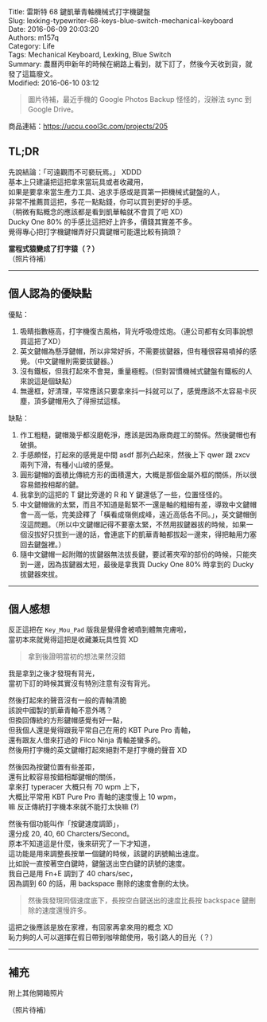 Title: 雷斯特 68 鍵凱華青軸機械式打字機鍵盤  
Slug: lexking-typewriter-68-keys-blue-switch-mechanical-keyboard  
Date: 2016-06-09 20:03:20  
Authors: m157q  
Category: Life  
Tags: Mechanical Keyboard, Lexking, Blue Switch  
Summary: 農曆丙申新年的時候在網路上看到，就下訂了，然後今天收到貨，就發了這篇廢文。  
Modified: 2016-06-10 03:12  
  
  
> 圖片待補，最近手機的 Google Photos Backup 怪怪的，沒辦法 sync 到 Google Drive。  
  
商品連結：<https://uccu.cool3c.com/projects/205>  
  
## TL;DR  
  
先說結論：「可遠觀而不可褻玩焉。」 XDDD  
基本上只建議把這把拿來當玩具或者收藏用，  
如果是要拿來當生產力工具、追求手感或是買第一把機械式鍵盤的人，  
非常不推薦買這把，多花一點點錢，你可以買到更好的手感。  
（稍微有點概念的應該都是看到凱華軸就不會買了吧 XD）  
Ducky One 80% 的手感比這把好上許多，價錢其實差不多。  
覺得專心把打字機鍵帽弄好只賣鍵帽可能還比較有搞頭？  
  
**當程式猿變成了打字猿（？）**  
（照片待補）  
  
---  
  
## 個人認為的優缺點  
  
優點：  
1. 吸睛指數極高，打字機復古風格，背光呼吸燈炫炮。（連公司都有女同事說想買這把了XD）  
2. 英文鍵帽為懸浮鍵帽，所以非常好拆，不需要拔鍵器，但有種很容易噴掉的感覺。（中文鍵帽則需要拔鍵器。）  
3. 沒有鐵板，但我打起來不會晃，重量極輕。(但對習慣機械式鍵盤有鐵板的人來說這是個缺點）  
4. 無邊框，好清理，平常應該只要拿來抖一抖就可以了，感覺應該不太容易卡灰塵，頂多鍵帽用久了得擦拭這樣。  
  
缺點：  
1. 作工粗糙，鍵帽幾乎都沒磨乾淨，應該是因為廠商趕工的關係。然後鍵帽也有破損。  
2. 手感頗怪，打起來的感覺是中間 asdf 那列凸起來，然後上下 qwer 跟 zxcv 兩列下滑，有種小山坡的感覺。  
3. 圓形鍵帽的面積比傳統方形的面積還大，大概是那個金屬外框的關係，所以很容易錯按相鄰的鍵。  
4. 我拿到的這把的 T 鍵比旁邊的 R 和 Y 鍵還低了一些，位置怪怪的。  
5. 中文鍵帽做的太緊，而且不知道是鬆緊不一還是軸的粗細有差，導致中文鍵帽會一高一低，完美詮釋了「橫看成嶺側成峰，遠近高低各不同。」，英文鍵帽倒沒這問題。（所以中文鍵帽記得不要塞太緊，不然用拔鍵器拔的時候，如果一個沒拔好只拔到一邊的話，會連底下的凱華青軸都拔起一邊來，得把軸用力塞回去鍵盤裡。）  
6. 隨中文鍵帽一起附贈的拔鍵器無法拔長鍵，要試著夾窄的部份的時候，只能夾到一邊，因為拔鍵器太短，最後是拿我買 Ducky One 80% 時拿到的 Ducky 拔鍵器來拔。  
  
---  
  
## 個人感想  
  
反正這把在 `Key_Mou_Pad` 版我是覺得會被噴到體無完膚啦，  
當初本來就覺得這把是收藏兼玩具性質 XD  
> 拿到後證明當初的想法果然沒錯  
  
我是拿到之後才發現有背光，  
當初下訂的時候其實沒有特別注意有沒有背光。  
  
然後打起來的聲音沒有一般的青軸清脆  
該說中國製的凱華青軸不意外嗎？  
但換回傳統的方形鍵帽感覺有好一點，  
但我個人還是覺得跟我平常自己在用的 KBT Pure Pro 青軸，  
還有跟友人借來打過的 Filco Ninja 青軸差蠻多的。  
然後用打字機的英文鍵帽打起來絕對不是打字機的聲音 XD  
  
然後因為按鍵位置有些差距，  
還有比較容易按錯相鄰鍵帽的關係，  
拿來打 typeracer 大概只有 70 wpm 上下，  
大概比平常用 KBT Pure Pro 青軸的速度慢上 10 wpm，  
嘛 反正傳統打字機本來就不能打太快嘛 (?)  
  
然後有個功能叫作「按鍵速度調節」，  
還分成 20, 40, 60 Charcters/Second。  
原本不知道這是什麼，後來研究了一下才知道，  
這功能是用來調整長按單一個鍵的時候，該鍵的訊號輸出速度。  
比如說一直按著空白鍵時，鍵盤送出空白鍵的訊號的速度。  
我自己是用 Fn+E 調到了 40 chars/sec，  
因為調到 60 的話，用 backspace 刪除的速度會刪的太快。  
> 然後我發現同個速度底下，長按空白鍵送出的速度比長按 backspace 鍵刪除的速度還慢許多。  
  
這把之後應該是放在家裡，有回家再拿來用的概念 XD  
恥力夠的人可以選擇在假日帶到咖啡館使用，吸引路人的目光（？）  
  
---  
  
## 補充  
  
附上其他開箱照片  
  
（照片待補）  
